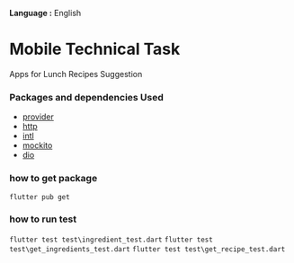 __Language :__ English

# Mobile Technical Task
Apps for Lunch Recipes Suggestion

### Packages and dependencies Used
-   [provider](https://pub.dev/packages/provider)
-   [http](https://pub.dev/packages/http)
-   [intl](https://pub.dev/packages/intl "intl pub page")
-   [mockito](https://pub.dev/packages/mockito)
-   [dio](https://pub.dev/packages/dio)


### how to get package
```flutter pub get```

### how to run test
```flutter test test\ingredient_test.dart```
```flutter test test\get_ingredients_test.dart```
```flutter test test\get_recipe_test.dart```